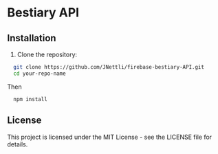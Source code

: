 # Bestiary API

## Installation

1. Clone the repository:

```bash
  git clone https://github.com/JNettli/firebase-bestiary-API.git
  cd your-repo-name
```
Then 
```
  npm install
```



## License
This project is licensed under the MIT License - see the LICENSE file for details.
